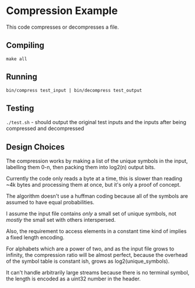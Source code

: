 # Compression Example
This code compresses or decompresses a file.

## Compiling
`make all`

## Running
`bin/compress test_input | bin/decompress test_output`

## Testing
`./test.sh` - should output the original test inputs and the inputs after being compressed and decompressed

## Design Choices
The compression works by making a list of the unique symbols in the input, labelling them 0-n, then packing them into log2(n) output bits.

Currently the code only reads a byte at a time, this is slower than reading ~4k bytes and processing them at once, but it's only a proof of concept.

The algorithm doesn't use a huffman coding because all of the symbols are assumed to have equal probabilities.

I assume the input file contains *only* a small set of unique symbols, not *mostly* the small set with others interspersed.

Also, the requirement to access elements in a constant time kind of implies a fixed length encoding.

For alphabets which are a power of two, and as the input file grows to infinity, the compression ratio will be almost perfect, because the overhead of the symbol table is constant ish, grows as log2(unique_symbols).

It can't handle arbitrarily large streams because there is no terminal symbol, the length is encoded as a uint32 number in the header.

